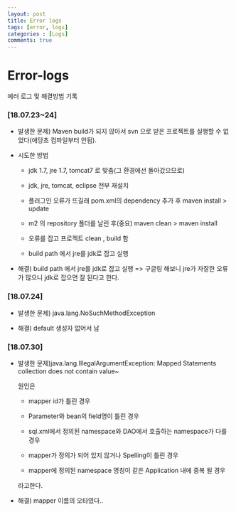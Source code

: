 ```yaml
---
layout: post
title: Error logs
tags: [error, logs] 
categories : [Logs]
comments: true
---
```

# Error-logs
에러 로그 및 해결방법 기록

### [18.07.23~24]
* 발생한 문제) Maven build가 되지 않아서 svn 으로 받은 프로젝트를 실행할 수 없었다(애당초 컴파일부터 안됨).

* 시도한 방법

     * jdk 1.7, jre 1.7, tomcat7 로 맞춤(그 환경에선 돌아갔으므로)

     * jdk, jre, tomcat, eclipse 전부 재설치

     * 플러그인 오류가 뜨길래 pom.xml의 dependency 추가 후 maven install > update

     * m2 의 repository 폴더를 날린 후(중요) maven clean > maven install

     * 오류를 잡고 프로젝트 clean , build 함

     * build path 에서 jre를 jdk로 잡고 실행


* 해결) build path 에서 jre를 jdk로 잡고 실행 => 구글링 해보니 jre가 자잘한 오류가 많으니 jdk로 잡으면 잘 된다고 한다.

### [18.07.24]
* 발생한 문제) java.lang.NoSuchMethodException

* 해결) default 생성자 없어서 남

### [18.07.30]
* 발생한 문제)java.lang.IllegalArgumentException: Mapped Statements collection does not contain value~

  원인은
  
     * mapper id가 틀린 경우

     * Parameter와 bean의 field명이  틀린 경우

     * sql.xml에서 정의된 namespace와 DAO에서 호출하는 namespace가 다를 경우

     * mapper가 정의가 되어 있지 않거나 Spelling이 틀린 경우

     * mapper에 정의된 namespace 명칭이 같은 Application 내에 중복 될 경우
     
   라고한다.

* 해결) mapper 이름의 오타였다..
